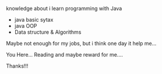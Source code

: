 
knowledge about i learn programming with Java
- java basic sytax
- java OOP
- Data structure & Algorithms


Maybe not enough for my jobs, but i think one day it help me...


You Here... Reading and maybe reward for me....


Thanks!!! 

